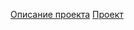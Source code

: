 [Описание проекта](https://praktikum.notion.site/8-11cb9ca1c83c4c7baef5e388c78102f3)
[Проект](https://public.tableau.com/app/profile/sergei.prokudin/viz/sbor2/Story1)
